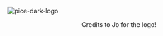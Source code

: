 ![pice-dark-logo](https://user-images.githubusercontent.com/16124030/73803263-39de0080-478e-11ea-9dbd-a808de17e277.png)
<p align="center"> Credits to Jo for the logo!</p>

